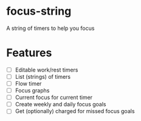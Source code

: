 # focus-string
A string of timers to help you focus

# Features
- [ ] Editable work/rest timers
- [ ] List (strings) of timers
- [ ] Flow timer
- [ ] Focus graphs
- [ ] Current focus for current timer
- [ ] Create weekly and daily focus goals
- [ ] Get (optionally) charged for missed focus goals

